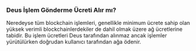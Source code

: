 ### Deus İşlem Gönderme Ücreti Alır mı?

Neredeyse tüm blockchain işlemleri, genellikle minimum ücrete sahip olan yüksek verimli blockchainlerdekiler de dahil olmak üzere ağ ücretlerine tabidir. Bu işlem ücretleri Deus tarafından alınmaz ancak işlemler yürütülürken doğrudan kullanıcı tarafından ağa ödenir.